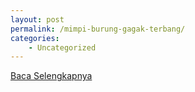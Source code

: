 ```yaml
---
layout: post
permalink: /mimpi-burung-gagak-terbang/
categories:
    - Uncategorized
---
```


[Baca Selengkapnya](/02)